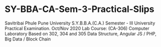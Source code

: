 # SY-BBA-CA-Sem-3-Practical-Slips
Savitribai Phule Pune University S.Y.B.B.A.(C.A.) Semester - III University Practical Examination. Oct/Nov 2020 Lab Course: (CA-306) Computer Laboratory Based on 302, 304 and 305 Data Structure, Angular JS / PHP, Big Data / Block Chain
